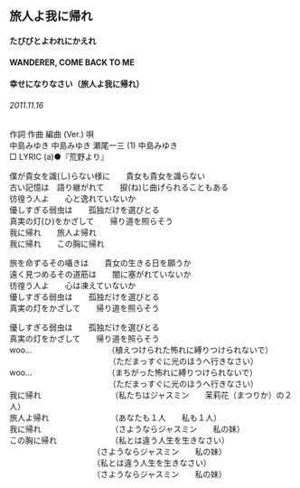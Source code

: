 ## 旅人よ我に帰れ
#### たびびとよわれにかえれ
#### WANDERER, COME BACK TO ME
#### 幸せになりなさい（旅人よ我に帰れ）
###### 2011.11.16


作詞  作曲  編曲 (Ver.)   唄   
中島みゆき   中島みゆき   瀬尾一三 (1)  中島みゆき   
□ LYRIC (a)●『荒野より』   
   
僕が貴女を識(し)らない様に　　貴女も貴女を識らない   
古い記憶は　語り継がれて　　捩(ね)じ曲げられることもある   
彷徨う人よ　　心と逸れていないか   
優しすぎる弱虫は　　孤独だけを選びとる   
真実の灯(ひ)をかざして　　帰り道を照らそう   
我に帰れ　　旅人よ帰れ   
我に帰れ　　この胸に帰れ   
   
旅を命ずるその囁きは　　貴女の生きる日を願うか   
遠く見つめるその道筋は　　闇に塞がれていないか   
彷徨う人よ　　心は凍えていないか   
優しすぎる弱虫は　　孤独だけを選びとる   
真実の灯をかざして　　帰り道を照らそう   
   
優しすぎる弱虫は　　孤独だけを選びとる   
真実の灯をかざして　　帰り道を照らそう   
woo…　　　　　　　　　　（植えつけられた怖れに縛りつけられないで）   
　　　　　　　　　　　　　（ただまっすぐに光のほうへ行きなさい）   
woo…　　　　　　　　　　（まちがった怖れに縛りつけられないで）   
　　　　　　　　　　　　　（ただまっすぐに光のほうへ行きなさい）   
我に帰れ 　　　　　　　　　（私たちはジャスミン　　茉莉花（まつりか）の２人）   
旅人よ帰れ 　　　　　　　　（あなたも１人　　私も１人）   
我に帰れ 　　　　　　　　　（さようならジャスミン　　私の妹）   
この胸に帰れ 　　　　　　　（私とは違う人生を生きなさい）   
　　　　　　　　　　　（さようならジャスミン　　私の妹）   
　　　　　　　　　　　（私とは違う人生を生きなさい）   
　　　　　　　　　　　（さようならジャスミン　　私の妹）   